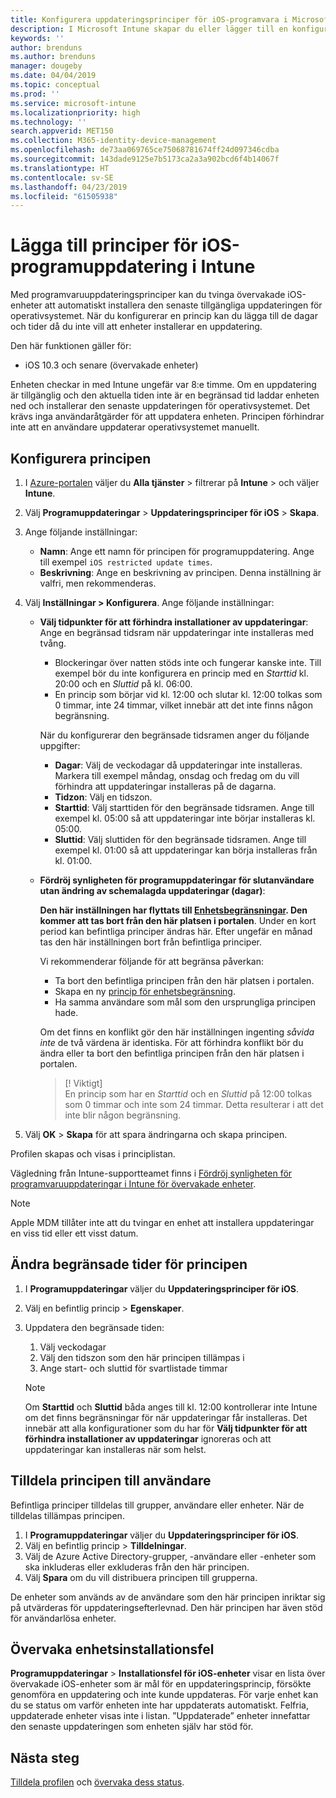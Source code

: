 ```yaml
---
title: Konfigurera uppdateringsprinciper för iOS-programvara i Microsoft Intune – Azure | Microsoft Docs
description: I Microsoft Intune skapar du eller lägger till en konfigurationsprincip för att begränsa när programvaruuppdateringar installeras automatiskt på iOS-enheter som hanteras eller övervakas av Intune. Du kan välja datum och tid när uppdateringar inte installeras. Du kan även tilldela den här principen till grupper, användare eller enheter samt söka efter eventuella installationsfel.
keywords: ''
author: brenduns
ms.author: brenduns
manager: dougeby
ms.date: 04/04/2019
ms.topic: conceptual
ms.prod: ''
ms.service: microsoft-intune
ms.localizationpriority: high
ms.technology: ''
search.appverid: MET150
ms.collection: M365-identity-device-management
ms.openlocfilehash: de73aa069765ce75068781674ff24d097346cdba
ms.sourcegitcommit: 143dade9125e7b5173ca2a3a902bcd6f4b14067f
ms.translationtype: HT
ms.contentlocale: sv-SE
ms.lasthandoff: 04/23/2019
ms.locfileid: "61505938"
---
```

# <a name="add-ios-software-update-policies-in-intune"></a>Lägga till principer för iOS-programuppdatering i Intune

Med programvaruuppdateringsprinciper kan du tvinga övervakade iOS-enheter att automatiskt installera den senaste tillgängliga uppdateringen för operativsystemet. När du konfigurerar en princip kan du lägga till de dagar och tider då du inte vill att enheter installerar en uppdatering. 

Den här funktionen gäller för:

- iOS 10.3 och senare (övervakade enheter)

Enheten checkar in med Intune ungefär var 8:e timme. Om en uppdatering är tillgänglig och den aktuella tiden inte är en begränsad tid laddar enheten ned och installerar den senaste uppdateringen för operativsystemet. Det krävs inga användaråtgärder för att uppdatera enheten. Principen förhindrar inte att en användare uppdaterar operativsystemet manuellt.

## <a name="configure-the-policy"></a>Konfigurera principen

1. I [Azure-portalen](https://portal.azure.com) väljer du **Alla tjänster** > filtrerar på **Intune** > och väljer **Intune**.
2. Välj **Programuppdateringar** > **Uppdateringsprinciper för iOS** > **Skapa**.
3. Ange följande inställningar:

    - **Namn**: Ange ett namn för principen för programuppdatering. Ange till exempel `iOS restricted update times`.
    - **Beskrivning**: Ange en beskrivning av principen. Denna inställning är valfri, men rekommenderas.

4. Välj **Inställningar > Konfigurera**. Ange följande inställningar:

    - **Välj tidpunkter för att förhindra installationer av uppdateringar**: Ange en begränsad tidsram när uppdateringar inte installeras med tvång. 
      - Blockeringar över natten stöds inte och fungerar kanske inte. Till exempel bör du inte konfigurera en princip med en *Starttid* kl. 20:00 och en *Sluttid* på kl. 06:00.
      - En princip som börjar vid kl. 12:00 och slutar kl. 12:00 tolkas som 0 timmar, inte 24 timmar, vilket innebär att det inte finns någon begränsning.

      När du konfigurerar den begränsade tidsramen anger du följande uppgifter:

      - **Dagar**: Välj de veckodagar då uppdateringar inte installeras. Markera till exempel måndag, onsdag och fredag om du vill förhindra att uppdateringar installeras på de dagarna.
      - **Tidzon**: Välj en tidszon.
      - **Starttid**: Välj starttiden för den begränsade tidsramen. Ange till exempel kl. 05:00 så att uppdateringar inte börjar installeras kl. 05:00.
      - **Sluttid**: Välj sluttiden för den begränsade tidsramen. Ange till exempel kl. 01:00 så att uppdateringar kan börja installeras från kl. 01:00.

    - **Fördröj synligheten för programuppdateringar för slutanvändare utan ändring av schemalagda uppdateringar (dagar)**: 

      **Den här inställningen har flyttats till [Enhetsbegränsningar](device-restrictions-ios.md#general). Den kommer att tas bort från den här platsen i portalen**. Under en kort period kan befintliga principer ändras här. Efter ungefär en månad tas den här inställningen bort från befintliga principer.

      Vi rekommenderar följande för att begränsa påverkan:
        - Ta bort den befintliga principen från den här platsen i portalen.
        - Skapa en ny [princip för enhetsbegränsning](device-restrictions-ios.md#general).
        - Ha samma användare som mål som den ursprungliga principen hade.

      Om det finns en konflikt gör den här inställningen ingenting *såvida inte* de två värdena är identiska. För att förhindra konflikt bör du ändra eller ta bort den befintliga principen från den här platsen i portalen.
      > [! Viktigt]  
      > En princip som har en *Starttid* och en *Sluttid* på 12:00 tolkas som 0 timmar och inte som 24 timmar. Detta resulterar i att det inte blir någon begränsning.  

5. Välj **OK** > **Skapa** för att spara ändringarna och skapa principen.

Profilen skapas och visas i principlistan.

Vägledning från Intune-supportteamet finns i [Fördröj synligheten för programvaruuppdateringar i Intune för övervakade enheter](https://techcommunity.microsoft.com/t5/Intune-Customer-Success/Delaying-visibility-of-software-updates-in-Intune-for-supervised/ba-p/345753).

> [!NOTE]
> Apple MDM tillåter inte att du tvingar en enhet att installera uppdateringar en viss tid eller ett visst datum.

## <a name="change-the-restricted-times-for-the-policy"></a>Ändra begränsade tider för principen

1. I **Programuppdateringar** väljer du **Uppdateringsprinciper för iOS**.
2. Välj en befintlig princip > **Egenskaper**.
3. Uppdatera den begränsade tiden:

    1. Välj veckodagar
    2. Välj den tidszon som den här principen tillämpas i
    3. Ange start- och sluttid för svartlistade timmar

    > [!NOTE]
    > Om **Starttid** och **Sluttid** båda anges till kl. 12:00 kontrollerar inte Intune om det finns begränsningar för när uppdateringar får installeras. Det innebär att alla konfigurationer som du har för **Välj tidpunkter för att förhindra installationer av uppdateringar** ignoreras och att uppdateringar kan installeras när som helst.  

## <a name="assign-the-policy-to-users"></a>Tilldela principen till användare

Befintliga principer tilldelas till grupper, användare eller enheter. När de tilldelas tillämpas principen.

1. I **Programuppdateringar** väljer du **Uppdateringsprinciper för iOS**.
2. Välj en befintlig princip > **Tilldelningar**. 
3. Välj de Azure Active Directory-grupper, -användare eller -enheter som ska inkluderas eller exkluderas från den här principen.
4. Välj **Spara** om du vill distribuera principen till grupperna.

De enheter som används av de användare som den här principen inriktar sig på utvärderas för uppdateringsefterlevnad. Den här principen har även stöd för användarlösa enheter.

## <a name="monitor-device-installation-failures"></a>Övervaka enhetsinstallationsfel
<!-- 1352223 -->
**Programuppdateringar** > **Installationsfel för iOS-enheter** visar en lista över övervakade iOS-enheter som är mål för en uppdateringsprincip, försökte genomföra en uppdatering och inte kunde uppdateras. För varje enhet kan du se status om varför enheten inte har uppdaterats automatiskt. Felfria, uppdaterade enheter visas inte i listan. ”Uppdaterade” enheter innefattar den senaste uppdateringen som enheten själv har stöd för.

## <a name="next-steps"></a>Nästa steg

[Tilldela profilen](device-profile-assign.md) och [övervaka dess status](device-profile-monitor.md).
